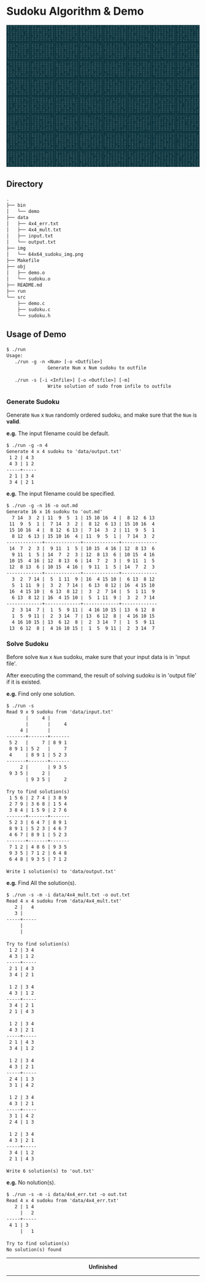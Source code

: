 # Sudoku Algorithm & Demo 

![64x64_sudoku_img.png](./img/64x64_sudoku_img.png)

## Directory

```shell
.
├── bin
│   └── demo
├── data
│   ├── 4x4_err.txt
│   ├── 4x4_mult.txt
│   ├── input.txt
│   └── output.txt
├── img
│   └── 64x64_sudoku_img.png
├── Makefile
├── obj
│   ├── demo.o
│   └── sudoku.o
├── README.md
├── run
└── src
    ├── demo.c
    ├── sudoku.c
    └── sudoku.h
```

## Usage of Demo


```shell
$ ./run
Usage:
   ./run -g -n <Num> [-o <Outfile>]
               Generate Num x Num sudoku to outfile

   ./run -s [-i <Infile>] [-o <Outfile>] [-m]
               Write solution of sudo from infile to outfile
```

### Generate Sudoku

Generate `Num` x `Num` randomly ordered sudoku, and make sure that the `Num` is **valid**.

**e.g.** The input filename could be default.

```shell
$ ./run -g -n 4
Generate 4 x 4 sudoku to 'data/output.txt'
 1 2 | 4 3
 4 3 | 1 2
-----+-----
 2 1 | 3 4
 3 4 | 2 1

```
**e.g.** The input filename could be specified.

```shell
$ ./run -g -n 16 -o out.md
Generate 16 x 16 sudoku to 'out.md'
  7 14  3  2 | 11  9  5  1 | 15 10 16  4 |  8 12  6 13
 11  9  5  1 |  7 14  3  2 |  8 12  6 13 | 15 10 16  4
 15 10 16  4 |  8 12  6 13 |  7 14  3  2 | 11  9  5  1
  8 12  6 13 | 15 10 16  4 | 11  9  5  1 |  7 14  3  2
-------------+-------------+-------------+-------------
 14  7  2  3 |  9 11  1  5 | 10 15  4 16 | 12  8 13  6
  9 11  1  5 | 14  7  2  3 | 12  8 13  6 | 10 15  4 16
 10 15  4 16 | 12  8 13  6 | 14  7  2  3 |  9 11  1  5
 12  8 13  6 | 10 15  4 16 |  9 11  1  5 | 14  7  2  3
-------------+-------------+-------------+-------------
  3  2  7 14 |  5  1 11  9 | 16  4 15 10 |  6 13  8 12
  5  1 11  9 |  3  2  7 14 |  6 13  8 12 | 16  4 15 10
 16  4 15 10 |  6 13  8 12 |  3  2  7 14 |  5  1 11  9
  6 13  8 12 | 16  4 15 10 |  5  1 11  9 |  3  2  7 14
-------------+-------------+-------------+-------------
  2  3 14  7 |  1  5  9 11 |  4 16 10 15 | 13  6 12  8
  1  5  9 11 |  2  3 14  7 | 13  6 12  8 |  4 16 10 15
  4 16 10 15 | 13  6 12  8 |  2  3 14  7 |  1  5  9 11
 13  6 12  8 |  4 16 10 15 |  1  5  9 11 |  2  3 14  7

```

### Solve Sudoku

Before solve `Num` x `Num` sudoku, make sure that your input data is in 'input file'.

After executing the command, the result of solving sudoku is in 'output file' if it is existed.

**e.g.** Find only one solution.

```shell
$ ./run -s
Read 9 x 9 sudoku from 'data/input.txt'
       |     4 |      
       |       |     4
     4 |       |      
-------+-------+-------
 5 2   |     7 | 8 9 1
 8 9 1 | 5 2   |     7
 4     | 8 9 1 | 5 2 3
-------+-------+-------
     2 |       | 9 3 5
 9 3 5 |     2 |      
       | 9 3 5 |     2

Try to find solution(s)
 1 5 6 | 2 7 4 | 3 8 9
 2 7 9 | 3 6 8 | 1 5 4
 3 8 4 | 1 5 9 | 2 7 6
-------+-------+-------
 5 2 3 | 6 4 7 | 8 9 1
 8 9 1 | 5 2 3 | 4 6 7
 4 6 7 | 8 9 1 | 5 2 3
-------+-------+-------
 7 1 2 | 4 8 6 | 9 3 5
 9 3 5 | 7 1 2 | 6 4 8
 6 4 8 | 9 3 5 | 7 1 2

Write 1 solution(s) to 'data/output.txt'
```
**e.g.** Find All the solution(s).

```shell
$ ./run -s -m -i data/4x4_mult.txt -o out.txt
Read 4 x 4 sudoku from 'data/4x4_mult.txt'
   2 |   4
   3 |    
-----+-----
     |    
     |    

Try to find solution(s)
 1 2 | 3 4
 4 3 | 1 2
-----+-----
 2 1 | 4 3
 3 4 | 2 1

 1 2 | 3 4
 4 3 | 1 2
-----+-----
 3 4 | 2 1
 2 1 | 4 3

 1 2 | 3 4
 4 3 | 2 1
-----+-----
 2 1 | 4 3
 3 4 | 1 2

 1 2 | 3 4
 4 3 | 2 1
-----+-----
 2 4 | 1 3
 3 1 | 4 2

 1 2 | 3 4
 4 3 | 2 1
-----+-----
 3 1 | 4 2
 2 4 | 1 3

 1 2 | 3 4
 4 3 | 2 1
-----+-----
 3 4 | 1 2
 2 1 | 4 3

Write 6 solution(s) to 'out.txt'
```
**e.g.** No nolution(s).

```shell
$ ./run -s -m -i data/4x4_err.txt -o out.txt
Read 4 x 4 sudoku from 'data/4x4_err.txt'
   2 | 1 4
     |   2
-----+-----
 4 1 | 3  
     |   1

Try to find solution(s)
No solution(s) found
```

---

**<center>Unfinished</center>**

---
